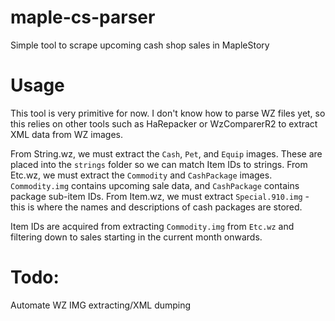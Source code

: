 # maple-cs-parser
Simple tool to scrape upcoming cash shop sales in MapleStory


# Usage

This tool is very primitive for now. I don't know how to parse WZ files yet, so this relies on other tools such as HaRepacker or WzComparerR2 to extract XML data from WZ images.

From String.wz, we must extract the `Cash`, `Pet`, and `Equip` images. These are placed into the `strings` folder so we can match Item IDs to strings.
From Etc.wz, we must extract the `Commodity` and `CashPackage` images. `Commodity.img` contains upcoming sale data, and `CashPackage` contains package sub-item IDs.
From Item.wz, we must extract `Special.910.img` - this is where the names and descriptions of cash packages are stored.

Item IDs are acquired from extracting `Commodity.img` from `Etc.wz` and filtering down to sales starting in the current month onwards.

# Todo:

Automate WZ IMG extracting/XML dumping